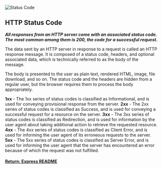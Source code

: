 ![Status Code](https://codeteddycom.files.wordpress.com/2017/06/statuscode.png?w=1109)
## HTTP Status Code
___All responses from an HTTP server come with an associated status code. The most common among them is 200, the code for a successful request.___

The data sent by an HTTP server in response to a request is called an HTTP response message. It is composed of a status code, headers, and optional associated data, which is technically referred to as the body of the message.

The body is presented to the user as plain text, rendered HTML, image, file download, and so on. The status code and the headers are hidden from a regular user, but the browser requires them to process the body appropriately.

<b>1xx</b> - The 1xx series of status codes is classified as Informational, and is used for conveying provisional response from the server.
<b>2xx</b> - The 2xx series of status codes is classified as Success, and is used for conveying a successful request for a resource on the server.
<b>3xx</b> - The 3xx series of status codes is classified as Redirection, and is used for information by the user agent about taking additional action to retrieve the requested resource.
<b>4xx</b> - The 4xx series of status codes is classified as Client Error, and is used for informing the user agent of its erroneous requests to the server.
<b>5xx</b> - The 5xx series of status codes is classified as Server Error, and is used for informing the user agent that the server has encountered an error because of which the request was not fulfilled.

#### [Return: Express README](../../README.md)
